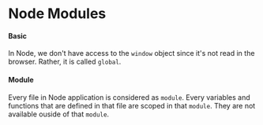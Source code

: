 # Node Modules


#### Basic
In Node, we don't have access to the `window` object since it's not read in the browser. Rather, it is called `global`.

#### Module
Every file in Node application is considered as `module`. Every variables and functions that are defined in that file are scoped in that `module`. They are not available ouside of that `module`.

